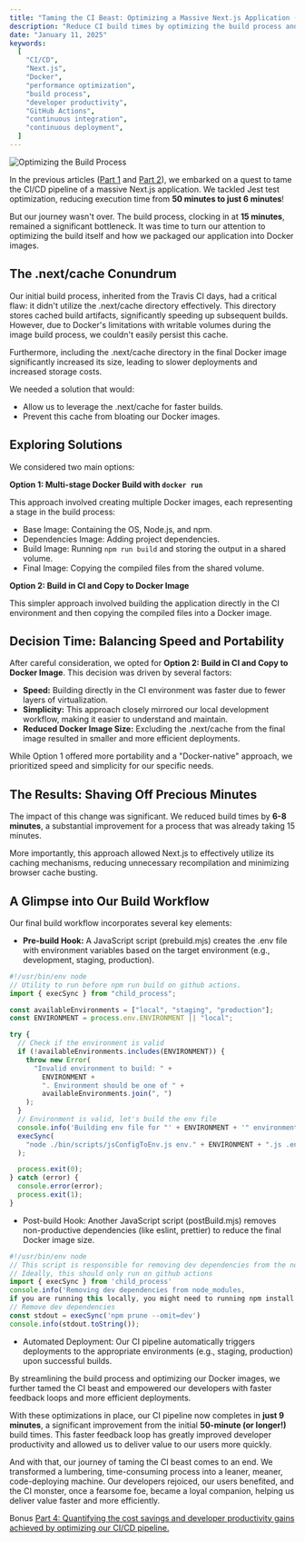 ```yaml
---
title: "Taming the CI Beast: Optimizing a Massive Next.js Application (Part 3)"
description: "Reduce CI build times by optimizing the build process and Docker image creation for a massive Next.js application. Learn how we achieved a 9-minute CI pipeline!"
date: "January 11, 2025"
keywords:
  [
    "CI/CD",
    "Next.js",
    "Docker",
    "performance optimization",
    "build process",
    "developer productivity",
    "GitHub Actions",
    "continuous integration",
    "continuous deployment",
  ]
---
```


![Optimizing the Build Process](/2025-01-11/taming-the-ci-beast-intro.png)

In the previous articles ([Part 1](/blog/03-taming-the-ci-beast) and [Part 2](/blog/04-taming-the-ci-beast-part-2)), we embarked on a quest to tame the CI/CD pipeline of a massive Next.js application. We tackled Jest test optimization, reducing execution time from **50 minutes to just 6 minutes**!

But our journey wasn't over. The build process, clocking in at **15 minutes**, remained a significant bottleneck. It was time to turn our attention to optimizing the build itself and how we packaged our application into Docker images.

## The .next/cache Conundrum

Our initial build process, inherited from the Travis CI days, had a critical flaw: it didn't utilize the .next/cache directory effectively. This directory stores cached build artifacts, significantly speeding up subsequent builds. However, due to Docker's limitations with writable volumes during the image build process, we couldn't easily persist this cache.

Furthermore, including the .next/cache directory in the final Docker image significantly increased its size, leading to slower deployments and increased storage costs.

We needed a solution that would:

- Allow us to leverage the .next/cache for faster builds.
- Prevent this cache from bloating our Docker images.

## Exploring Solutions

We considered two main options:

**Option 1: Multi-stage Docker Build with `docker run`**

This approach involved creating multiple Docker images, each representing a stage in the build process:

- Base Image: Containing the OS, Node.js, and npm.
- Dependencies Image: Adding project dependencies.
- Build Image: Running `npm run build` and storing the output in a shared volume.
- Final Image: Copying the compiled files from the shared volume.

**Option 2: Build in CI and Copy to Docker Image**

This simpler approach involved building the application directly in the CI environment and then copying the compiled files into a Docker image.

## Decision Time: Balancing Speed and Portability

After careful consideration, we opted for **Option 2: Build in CI and Copy to Docker Image**. This decision was driven by several factors:

- **Speed:** Building directly in the CI environment was faster due to fewer layers of virtualization.
- **Simplicity:** This approach closely mirrored our local development workflow, making it easier to understand and maintain.
- **Reduced Docker Image Size:** Excluding the .next/cache from the final image resulted in smaller and more efficient deployments.

While Option 1 offered more portability and a "Docker-native" approach, we prioritized speed and simplicity for our specific needs.

## The Results: Shaving Off Precious Minutes

The impact of this change was significant. We reduced build times by **6-8 minutes**, a substantial improvement for a process that was already taking 15 minutes.

More importantly, this approach allowed Next.js to effectively utilize its caching mechanisms, reducing unnecessary recompilation and minimizing browser cache busting.

## A Glimpse into Our Build Workflow

Our final build workflow incorporates several key elements:

- **Pre-build Hook:** A JavaScript script (prebuild.mjs) creates the .env file with environment variables based on the target environment (e.g., development, staging, production).

```javascript
#!/usr/bin/env node
// Utility to run before npm run build on github actions.
import { execSync } from "child_process";

const availableEnvironments = ["local", "staging", "production"];
const ENVIRONMENT = process.env.ENVIRONMENT || "local";

try {
  // Check if the environment is valid
  if (!availableEnvironments.includes(ENVIRONMENT)) {
    throw new Error(
      "Invalid environment to build: " +
        ENVIRONMENT +
        ". Environment should be one of " +
        availableEnvironments.join(", ")
    );
  }
  // Environment is valid, let's build the env file
  console.info('Building env file for "' + ENVIRONMENT + '" environment');
  execSync(
    "node ./bin/scripts/jsConfigToEnv.js env." + ENVIRONMENT + ".js .env"
  );

  process.exit(0);
} catch (error) {
  console.error(error);
  process.exit(1);
}
```

- Post-build Hook: Another JavaScript script (postBuild.mjs) removes non-productive dependencies (like eslint, prettier) to reduce the final Docker image size.

```javascript
#!/usr/bin/env node
// This script is responsible for removing dev dependencies from the node_modules folder after the build
// Ideally, this should only run on github actions
import { execSync } from 'child_process'
console.info('Removing dev dependencies from node_modules,
if you are running this locally, you might need to running npm install again.')
// Remove dev dependencies
const stdout = execSync('npm prune --omit=dev')
console.info(stdout.toString());
```

- Automated Deployment: Our CI pipeline automatically triggers deployments to the appropriate environments (e.g., staging, production) upon successful builds.

By streamlining the build process and optimizing our Docker images, we further tamed the CI beast and empowered our developers with faster feedback loops and more efficient deployments.

With these optimizations in place, our CI pipeline now completes in **just 9 minutes**, a significant improvement from the initial **50-minute (or longer!)** build times. This faster feedback loop has greatly improved developer productivity and allowed us to deliver value to our users more quickly.

And with that, our journey of taming the CI beast comes to an end. We transformed a lumbering, time-consuming process into a leaner, meaner, code-deploying machine. Our developers rejoiced, our users benefited, and the CI monster, once a fearsome foe, became a loyal companion, helping us deliver value faster and more efficiently.

Bonus [Part 4: Quantifying the cost savings and developer productivity gains achieved by optimizing our CI/CD pipeline.](/blog/06-taming-the-ci-beast-part-4)
